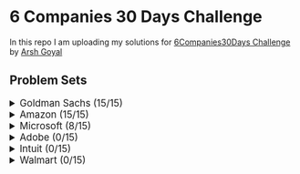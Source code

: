 # 6 Companies 30 Days Challenge

In this repo I am uploading my solutions for [6Companies30Days Challenge](https://www.youtube.com/watch?v=8ESo_bXhRC4) by [Arsh Goyal](https://www.linkedin.com/in/arshgoyal/)

## Problem Sets

<details>
<summary style="font-size: 1.2em">Goldman Sachs (15/15)</summary>

| Sr  | [Problems](./goldman-sachs/README.md)                                                                                   | TryIt                                                                                                                                  | Status |
| --- | ----------------------------------------------------------------------------------------------------------------------- | -------------------------------------------------------------------------------------------------------------------------------------- | ------ |
| 1   | [Print Anagrams Together](./goldman-sachs/print-anagrams-together.md)                                                   | [![Problem Link](./assets/gfg.svg)](https://practice.geeksforgeeks.org/problems/print-anagrams-together/1/#)                           | ✅     |
| 2   | [Overlapping Rectangles](./goldman-sachs/overlapping-rectangles1924.md)                                                 | [![Problem Link](./assets/gfg.svg)](https://practice.geeksforgeeks.org/problems/overlapping-rectangles1924/1/)                         | ✅     |
| 3   | [Count the subarrays having product less than k](./goldman-sachs/count-the-subarrays-having-product-less-than-k1708.md) | [![Problem Link](./assets/gfg.svg)](https://practice.geeksforgeeks.org/problems/count-the-subarrays-having-product-less-than-k1708/1/) | ✅     |
| 4   | [Run Length Encoding](./goldman-sachs/run-length-encoding.md)                                                           | [![Problem Link](./assets/gfg.svg)](https://practice.geeksforgeeks.org/problems/run-length-encoding/1/)                                | ✅     |
| 5   | [Ugly Number](./goldman-sachs/ugly-numbers2254.md)                                                                      | [![Problem Link](./assets/gfg.svg)](https://practice.geeksforgeeks.org/problems/ugly-numbers2254/1/)                                   | ✅     |
| 6   | [Greatest Common Divisor of Strings](./goldman-sachs/greatest-common-divisor-of-strings.md)                             | [![Problem Link](./assets/lc.svg)](https://leetcode.com/problems/greatest-common-divisor-of-strings/)                                  | ✅     |
| 7   | [Find the position of M-th item](./goldman-sachs/find-the-position-of-m-th-item1723.md)                                 | [![Problem Link](./assets/gfg.svg)](https://practice.geeksforgeeks.org/problems/find-the-position-of-m-th-item1723/1#)                 | ✅     |
| 8   | [Total Decoding Messages](./goldman-sachs/total-decoding-messages1235.md)                                               | [![Problem Link](./assets/gfg.svg)](https://practice.geeksforgeeks.org/problems/total-decoding-messages1235/1/)                        | ✅     |
| 9   | [Number following a pattern](./goldman-sachs/number-following-a-pattern3126.md)                                         | [![Problem Link](./assets/gfg.svg)](https://practice.geeksforgeeks.org/problems/number-following-a-pattern3126/1#)                     | ✅     |
| 10  | [Max 10 numbers in a list having 10M entries](./goldman-sachs/k-largest-elements3736.md)                                | [![Problem Link](./assets/gfg.svg)](https://practice.geeksforgeeks.org/problems/k-largest-elements3736/1)                              | ✅     |
| 11  | [Find Missing And Repeating](./goldman-sachs/find-missing-and-repeating2512.md)                                         | [![Problem Link](./assets/gfg.svg)](https://practice.geeksforgeeks.org/problems/find-missing-and-repeating2512/1/#)                    | ✅     |
| 12  | [Squares in N\*N Chessboard](./goldman-sachs/squares-in-nn-chessboard1801.md)                                           | [![Problem Link](./assets/gfg.svg)](https://practice.geeksforgeeks.org/problems/squares-in-nn-chessboard1801/1)                        | ✅     |
| 13  | [Decode the string](./goldman-sachs/decode-the-string2444.md)                                                           | [![Problem Link](./assets/gfg.svg)](https://practice.geeksforgeeks.org/problems/decode-the-string2444/1)                               | ✅     |
| 14  | [Minimum Size Subarray Sum](./goldman-sachs/minimum-size-subarray-sum.md)                                               | [![Problem Link](./assets/lc.svg)](https://leetcode.com/problems/minimum-size-subarray-sum/)                                           | ✅     |
| 15  | [Array Pair Sum Divisibility Problem](./goldman-sachs/array-pair-sum-divisibility-problem3257.md)                       | [![Problem Link](./assets/gfg.svg)](https://practice.geeksforgeeks.org/problems/array-pair-sum-divisibility-problem3257/1#)            | ✅     |

</details>

<details>
<summary style="font-size: 1.2em">Amazon (15/15) </summary>

| Sr  | [Problems](./amazon/README.md)                                                                              | TryIt                                                                                                                                | Status |
| --- | ----------------------------------------------------------------------------------------------------------- | ------------------------------------------------------------------------------------------------------------------------------------ | ------ |
| 1   | [Maximum Profit](./amazon/maximum-profit.md)                                                                | [![Problem Link](./assets/gfg.svg)](https://practice.geeksforgeeks.org/problems/maximum-profit4657/1)                                | ✅    |
| 2   | [Longest Mountain in Array](./amazon/longest-mountain-in-array.md)                                          | [![Problem Link](./assets/lc.svg)](https://leetcode.com/problems/longest-mountain-in-array/)                                         | ✅     |
| 3   | [IPL 2021 - Match Day 2](./amazon/ipl-2021-match-day-2.md)                                                  | [![Problem Link](./assets/gfg.svg)](https://practice.geeksforgeeks.org/problems/deee0e8cf9910e7219f663c18d6d640ea0b87f87/1/)         | ✅     |
| 4   | [Brackets in Matrix Chain Multiplication](./brackets-in-matrix-chain-multiplication.md)                     | [![Problem Link](./assets/gfg.svg)](https://practice.geeksforgeeks.org/problems/brackets-in-matrix-chain-multiplication1024/1/)      | ✅     |
| 5   | [Phone directory](./amazon/phone-directory.md)                                                              | [![Problem Link](./assets/gfg.svg)](https://practice.geeksforgeeks.org/problems/phone-directory4628/1/)                              | ✅     |
| 6   | [Maximum of all subarrays of size k](./amazon/maximum-of-all-subarrays-of-size.md)                          | [![Problem Link](./assets/gfg.svg)](https://practice.geeksforgeeks.org/problems/maximum-of-all-subarrays-of-size-k3101/1)            | ✅     |
| 7   | [First non-repeating character in a stream](./amazon/first-non-repeating-character-in-a-stream.md)          | [![Problem Link](./assets/gfg.svg)](https://practice.geeksforgeeks.org/problems/first-non-repeating-character-in-a-stream1216/1)     | ✅     |
| 8   | [Count ways to N'th Stair(Order does not matter)](./amazon/count-ways-to-nth-stairorder-does-not-matter.md) | [![Problem Link](./assets/gfg.svg)](https://practice.geeksforgeeks.org/problems/count-ways-to-nth-stairorder-does-not-matter1322/1/) | ✅     |
| 9   | [Is Sudoku Valid](./amazon/is-sudoku-valid.md)                                                              | [![Problem Link](./assets/gfg.svg)](https://practice.geeksforgeeks.org/problems/is-sudoku-valid4820/1/)                              | ✅     |
| 10  | [Nuts and Bolts Problem](./amazon/nuts-and-bolts-problem.md)                                                | [![Problem Link](./assets/gfg.svg)](https://practice.geeksforgeeks.org/problems/nuts-and-bolts-problem0431/1)                        | ✅     |
| 11  | [Serialize and Deserialize a Binary Tree](./amazon/serialize-and-deserialize-a-binary-tree.md)              | [![Problem Link](./assets/gfg.svg)](https://practice.geeksforgeeks.org/problems/serialize-and-deserialize-a-binary-tree/1)           | ✅     |
| 12  | [Column name from a given column number](./amazon/column-name-from-a-given-column-number.md)                | [![Problem Link](./assets/gfg.svg)](https://practice.geeksforgeeks.org/problems/column-name-from-a-given-column-number4244/1/)       | ✅     |
| 13  | [Rotting Oranges](./amazon/rotting-oranges.md)                                                              | [![Problem Link](./assets/lc.svg)](https://leetcode.com/problems/rotting-oranges/)                                                   | ✅     |
| 14  | [Burning Tree](./amazon/burning-tree.md)                                                                    | [![Problem Link](./assets/gfg.svg)](https://practice.geeksforgeeks.org/problems/burning-tree/1/)                                     | ✅     |
| 15  | [Delete N nodes after M nodes of a linked list](./amazon/delete-n-nodes-after-m-nodes-of-a-linked-list.md)  | [![Problem Link](./assets/gfg.svg)](https://practice.geeksforgeeks.org/problems/delete-n-nodes-after-m-nodes-of-a-linked-list/1/)    | ✅     |

</details>

<details>
<summary style="font-size: 1.2em">Microsoft (8/15)</summary>

| Sr  | [Problems](./microsoft/README.md)                                                                     | TryIt                                                                                                                                   | Status |
| --- | ----------------------------------------------------------------------------------------------------- | --------------------------------------------------------------------------------------------------------------------------------------- | ------ |
| 1   | [Minimum sum partition](./microsoft/minimum-sum-partition.md)                                         | [![Problem Link](./assets/gfg.svg)](https://practice.geeksforgeeks.org/problems/minimum-sum-partition3317/1/)                           | ✅     |
| 2   | [Prerequisite Tasks](./microsoft/prerequisite-tasks.md)                                               | [![Problem Link](./assets/gfg.svg)](https://practice.geeksforgeeks.org/problems/prerequisite-tasks/1/)                                  | ✅     |
| 3   | [Rotate by 90 degree](./microsoft/rotate-by-90-degree.md)                                             | [![Problem Link](./assets/gfg.svg)](https://practice.geeksforgeeks.org/problems/rotate-by-90-degree0356/1/)                             | ✅     |
| 4   | [Spirally traversing a matrix](./microsoft/spirally-traversing-a-matrix.md)                           | [![Problem Link](./assets/gfg.svg)](https://practice.geeksforgeeks.org/problems/spirally-traversing-a-matrix-1587115621/1/)             | ✅     |
| 5   | [Stock span problem](./microsoft/stock-span-problem.md)                                               | [![Problem Link](./assets/gfg.svg)](https://practice.geeksforgeeks.org/problems/stock-span-problem-1587115621/1)                        | ✅     |
| 6   | [Possible Words From Phone Digits](./microsoft/possible-words-from-phone-digits.md)                   | [![Problem Link](./assets/gfg.svg)](https://practice.geeksforgeeks.org/problems/possible-words-from-phone-digits-1587115620/1/)         | ✅     |
| 7   | [Unit Area of largest region of 1's](./microsoft/length-of-largest-region-of-1s.md)                   | [![Problem Link](./assets/gfg.svg)](https://practice.geeksforgeeks.org/problems/length-of-largest-region-of-1s-1587115620/1/)           | ✅     |
| 8   | [Connect Nodes at Same Level](./microsoft/connect-nodes-at-same-level.md)                             | [![Problem Link](./assets/gfg.svg)](https://practice.geeksforgeeks.org/problems/connect-nodes-at-same-level/1/)                         | ✅     |
| 9   | [Count Number of SubTrees having given Sum](./microsoft/count-number-of-subtrees-having-given-sum.md) | [![Problem Link](./assets/gfg.svg)](https://practice.geeksforgeeks.org/problems/count-number-of-subtrees-having-given-sum/1/)           | ❌     |
| 10  | [Stickler Thief](./microsoft/stickler-theif.md)                                                       | [![Problem Link](./assets/gfg.svg)](https://practice.geeksforgeeks.org/problems/stickler-theif-1587115621/1/)                           | ❌     |
| 11  | [Generate Binary Numbers](./microsoft/generate-binary-numbers.md)                                     | [![Problem Link](./assets/gfg.svg)](https://practice.geeksforgeeks.org/problems/generate-binary-numbers-1587115620/1/)                  | ❌     |
| 12  | [Find All Four Sum Numbers](./microsoft/find-all-four-sum-numbers.md)                                 | [![Problem Link](./assets/gfg.svg)](https://practice.geeksforgeeks.org/problems/find-all-four-sum-numbers1732/1)                        | ❌     |
| 13  | [Bridge edge in a graph](./microsoft/bridge-edge-in-graph.md)                                         | [![Problem Link](./assets/gfg.svg)](https://practice.geeksforgeeks.org/problems/bridge-edge-in-graph/1)                                 | ❌     |
| 14  | [Minimum steps to destination](./microsoft/minimum-steps-to-destination.md)                           | [![Problem Link](./assets/gfg.svg)](https://practice.geeksforgeeks.org/problems/minimum-number-of-steps-to-reach-a-given-number5234/1/) | ❌     |
| 15  | [Alien Dictionary](./microsoft/alien-dictionary.md)                                                   | [![Problem Link](./assets/gfg.svg)](https://practice.geeksforgeeks.org/problems/alien-dictionary/1/)                                    | ❌     |

</details>

<details>
<summary style="font-size: 1.2em">Adobe (0/15)</summary>

| Sr  | [Problems](./adobe/README.md)                                                                            | TryIt                                                                                                                                                               | Status |
| --- | -------------------------------------------------------------------------------------------------------- | ------------------------------------------------------------------------------------------------------------------------------------------------------------------- | ------ |
| 1   | [Subarray with given sum](./adobe/subarray-with-given-sum.md)                                            | [![Problem Link](./assets/gfg.svg)](https://practice.geeksforgeeks.org/problems/subarray-with-given-sum-1587115621/1)                                               | ❌     |
| 2   | [Longest Arithmetic Progression](./adobe/longest-arithmetic-progression.md)                              | [![Problem Link](./assets/gfg.svg)](https://practice.geeksforgeeks.org/problems/longest-arithmetic-progression1019/1/)                                              | ❌     |
| 3   | [No. of distict Words with k max contiguous vowels](./adobe/kmax-cont-vowels.md)                         | [![Problem Link](./assets/gfg.svg)](https://practice.geeksforgeeks.org/problems/7b9d245852bd8caf8a27d6d3961429f0a2b245f1/1/)                                        | ❌     |
| 4   | [Partition Equal Subset Sum](./adobe/subset-sum-problem.md)                                              | [![Problem Link](./assets/gfg.svg)](https://practice.geeksforgeeks.org/problems/subset-sum-problem2014/1)                                                           | ❌     |
| 5   | [Express as sum of power of natural numbers](./adobe/sum-of-power-of-natural-numbers.md)                 | [![Problem Link](./assets/gfg.svg)](https://practice.geeksforgeeks.org/problems/express-as-sum-of-power-of-natural-numbers5647/1)                                   | ❌     |
| 6   | [Generate Parentheses](./adobe/generate-parentheses.md)                                                  | [![Problem Link](./assets/gfg.svg)](https://practice.geeksforgeeks.org/problems/generate-all-possible-parentheses/1/)                                               | ❌     |
| 7   | [Pots of Gold Game](./adobe/pots-of-gold-game.md)                                                        | [![Problem Link](./assets/gfg.svg)](https://practice.geeksforgeeks.org/problems/pots-of-gold-game/1/)                                                               | ❌     |
| 8   | [Implement Atoi](./adobe/implement-atoi.md)                                                              | [![Problem Link](./assets/gfg.svg)](https://practice.geeksforgeeks.org/problems/implement-atoi/1/)                                                                  | ❌     |
| 9   | [Next higher palindromic number using same digits](./adobe/next-higher-palindromic-number-same-digit.md) | [![Problem Link](./assets/gfg.svg)](https://practice.geeksforgeeks.org/problems/next-higher-palindromic-number-using-the-same-set-of-digits5859/1/)                 | ❌     |
| 10  | [Winner of an election](./adobe/winner-of-an-election.md)                                                | [![Problem Link](./assets/gfg.svg)](https://practice.geeksforgeeks.org/problems/winner-of-an-election-where-votes-are-represented-as-candidate-names-1587115621/1/) | ❌     |
| 11  | [Amend The Sentence](./adobe/amend-the-sentence.md)                                                      | [![Problem Link](./assets/gfg.svg)](https://practice.geeksforgeeks.org/problems/amend-the-sentence3235/1)                                                           | ❌     |
| 12  | [Leaders in an array](./adobe/leaders-in-an-array.md)                                                    | [![Problem Link](./assets/gfg.svg)](https://practice.geeksforgeeks.org/problems/leaders-in-an-array-1587115620/1/)                                                  | ❌     |
| 13  | [Minimum operations to convert array A to B](./adobe/minimum-insertions-to-make-two-arrays-equal.md)     | [![Problem Link](./assets/gfg.svg)](https://practice.geeksforgeeks.org/problems/minimum-insertions-to-make-two-arrays-equal/1/)                                     | ❌     |
| 14  | [Smallest range in K lists](./adobe/smallest-range-covering-elements-from-k-lists.md)                    | [![Problem Link](./assets/gfg.svg)](https://practice.geeksforgeeks.org/problems/find-smallest-range-containing-elements-from-k-lists/1/)                            | ❌     |
| 15  | [Most Recent Library](./adobe/most-recent-library.md)                                                    |                                                                                                                                                                     | ❌     |

</details>

<details>
<summary style="font-size: 1.2em">Intuit (0/15)</summary>

| Sr  | Problems                                                                                       | TryIt                                                                                                                   | Status |
| --- | ---------------------------------------------------------------------------------------------- | ----------------------------------------------------------------------------------------------------------------------- | ------ |
| 1   | [Minimum sum partition](./intuit/minimum-sum-partition.md)                                     | [![Problem Link](./assets/gfg.svg)](https://practice.geeksforgeeks.org/problems/minimum-sum-partition3317/1/)           | ❌     |
| 2   | [Word Search](./intuit/word-search.md)                                                         | [![Problem Link](./assets/gfg.svg)](https://practice.geeksforgeeks.org/problems/word-search/1/)                         | ❌     |
| 3   | [Find the missing no in string](./intuit/missing-no-in-string.md)                              | [![Problem Link](./assets/gfg.svg)](https://practice.geeksforgeeks.org/problems/find-the-missing-no-in-string/1/)       | ❌     |
| 4   | [Largest number in K swaps](./intuit/largest-number-in-k-swaps.md)                             | [![Problem Link](./assets/gfg.svg)](https://practice.geeksforgeeks.org/problems/largest-number-in-k-swaps-1587115620/1) | ❌     |
| 5   | [Split Array Largest Sum](./intuit/split-array-largest-sum.md)                                 | [![Problem Link](./assets/lc.svg)](https://leetcode.com/problems/split-array-largest-sum/)                              | ❌     |
| 6   | [Find in Mountain Array](./intuit/find-in-mountain-array.md)                                   | [![Problem Link](./assets/lc.svg)](https://leetcode.com/problems/find-in-mountain-array/)                               | ❌     |
| 7   | [Capacity To Ship Packages Within D Days](./intuit/capacity-to-ship-packages-within-d-days.md) | [![Problem Link](./assets/lc.svg)](https://leetcode.com/problems/capacity-to-ship-packages-within-d-days/)              | ❌     |
| 8   | [Number of Boomerangs](./intuit/number-of-boomerangs.md)                                       | [![Problem Link](./assets/lc.svg)](https://leetcode.com/problems/number-of-boomerangs/)                                 | ❌     |
| 9   | [Pacific Atlantic Water Flow](./intuit/pacific-atlantic-water-flow.md)                         | [![Problem Link](./assets/lc.svg)](https://leetcode.com/problems/pacific-atlantic-water-flow/)                          | ❌     |
| 10  | [Number of Provinces](./intuit/number-of-provinces.md)                                         | [![Problem Link](./assets/lc.svg)](https://leetcode.com/problems/number-of-provinces/)                                  | ❌     |
| 11  | [Construct Quad Tree](./intuit/construct-quad-tree.md)                                         | [![Problem Link](./assets/lc.svg)](https://leetcode.com/problems/construct-quad-tree/)                                  | ❌     |
| 12  | [Course Schedule II](./intuit/course-schedule-ii.md)                                           | [![Problem Link](./assets/lc.svg)](https://leetcode.com/problems/course-schedule-ii/)                                   | ❌     |
| 13  | [Minimum Swaps to Arrange a Binary Grid](./intuit/min-swaps-to-arrange-binary-grid.md)         | [![Problem Link](./assets/lc.svg)](https://leetcode.com/problems/minimum-swaps-to-arrange-a-binary-grid/)               | ❌     |
| 14  | [As Far from Land as Possible](./intuit/as-far-from-land-as-possible.md)                       | [![Problem Link](./assets/lc.svg)](https://leetcode.com/problems/as-far-from-land-as-possible/)                         | ❌     |
| 15  | [Koko Eating Bananas](./intuit/koko-eating-bananas.md)                                         | [![Problem Link](./assets/lc.svg)](https://leetcode.com/problems/koko-eating-bananas/)                                  | ❌     |

</details>

<details>
<summary style="font-size: 1.2em">Walmart (0/15)</summary>

| Sr  | Problems                                                                                                                              | TryIt                                                                                                                         | Status |
| --- | ------------------------------------------------------------------------------------------------------------------------------------- | ----------------------------------------------------------------------------------------------------------------------------- | ------ |
| 1   | [Path with Maximum Probability](./walmart/path-with-maximum-probability.md)                                                           | [![Problem Link](./assets/lc.svg)](https://leetcode.com/problems/path-with-maximum-probability/)                              | ❌     |
| 2   | [Stone Game](./walmart/stone-game.md)                                                                                                 | [![Problem Link](./assets/lc.svg)](https://leetcode.com/problems/stone-game/)                                                 | ❌     |
| 3   | [Remove Colored Pieces if Both Neighbors are the Same Color](./walmart/remove-colored-pieces-if-both-neighbors-are-the-same-color.md) | [![Problem Link](./assets/lc.svg)](https://leetcode.com/problems/remove-colored-pieces-if-both-neighbors-are-the-same-color/) | ❌     |
| 4   | [Number of Unique Paths](./walmart/number-of-unique-paths.md)                                                                         | [![Problem Link](./assets/gfg.svg)](https://practice.geeksforgeeks.org/problems/number-of-unique-paths5339/1/)                | ❌     |
| 5   | [Transform to Sum Tree](./walmart/transform-to-sum-tree.md)                                                                           | [![Problem Link](./assets/gfg.svg)](https://practice.geeksforgeeks.org/problems/transform-to-sum-tree/1/)                     | ❌     |
| 6   | [Power Of Numbers](./walmart/power-of-numbers.md)                                                                                     | [![Problem Link](./assets/gfg.svg)](https://practice.geeksforgeeks.org/problems/power-of-numbers-1587115620/1/)               | ❌     |
| 7   | [Sorted subsequence of size 3](./walmart/sorted-subsequence-of-size-3.md)                                                             | [![Problem Link](./assets/gfg.svg)](https://practice.geeksforgeeks.org/problems/sorted-subsequence-of-size-3/1/)              | ❌     |
| 8   | [Maximum Height Tree](./walmart/maximum-height-tree.md)                                                                               | [![Problem Link](./assets/gfg.svg)](https://practice.geeksforgeeks.org/problems/maximum-height-tree4803/1/)                   | ❌     |
| 9   | [Guess Number Higher or Lower II](./walmart/guess-number-higher-or-lower-ii.md)                                                       | [![Problem Link](./assets/lc.svg)](https://leetcode.com/problems/guess-number-higher-or-lower-ii/)                            | ❌     |
| 10  | [Generate Random Point in a Circle](./walmart/generate-random-point-in-a-circle.md)                                                   | [![Problem Link](./assets/lc.svg)](https://leetcode.com/problems/generate-random-point-in-a-circle/)                          | ❌     |
| 11  | [Maximum Performance of a Team](./walmart/maximum-performance-of-a-team.md)                                                           | [![Problem Link](./assets/lc.svg)](https://leetcode.com/problems/maximum-performance-of-a-team/)                              | ❌     |
| 12  | [Find Array Given Subset Sums](./walmart/find-array-given-subset-sums.md)                                                             | [![Problem Link](./assets/lc.svg)](https://leetcode.com/problems/find-array-given-subset-sums/)                               | ❌     |
| 13  | [Find the Kth Largest Integer in the Array](./walmart/find-the-kth-largest-integer-in-the-array.md)                                   | [![Problem Link](./assets/lc.svg)](https://leetcode.com/problems/find-the-kth-largest-integer-in-the-array/)                  | ❌     |
| 14  | [Largest number in K swaps](./walmart/largest-number-in-k-swaps.md)                                                                   | [![Problem Link](./assets/gfg.svg)](https://practice.geeksforgeeks.org/problems/largest-number-in-k-swaps-1587115620/1/)      | ❌     |
| 15  | [Divide Two Integers](./walmart/divide-two-integers.md)                                                                               | [![Problem Link](./assets/lc.svg)](https://leetcode.com/problems/divide-two-integers/)                                        | ❌     |

</details>
